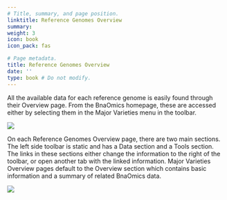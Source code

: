 ```yaml
---
# Title, summary, and page position.
linktitle: Reference Genomes Overview
summary: 
weight: 3
icon: book
icon_pack: fas

# Page metadata.
title: Reference Genomes Overview
date: ''
type: book # Do not modify.
---
```


All the available data for each reference genome is easily found through
their Overview page. From the BnaOmics homepage, these are accessed
either by selecting them in the Major Varieties menu in the toolbar.

![](major-varities-menu-1.png)

On each Reference Genomes Overview page, there are two main sections.
The left side toolbar is static and has a Data section and a Tools
section. The links in these sections either change the information to
the right of the toolbar, or open another tab with the linked
information. Major Varieties Overview pages default to the Overview
section which contains basic information and a summary of related
BnaOmics data.

![](darmor-info.png)
